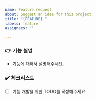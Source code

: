 ```yaml
---
name: Feature request
about: Suggest an idea for this project
title: "[FEATURE] "
labels: feature
assignees: ''

---
```


### :point_right: 기능 설명
* 기능에 대해서 설명해주세요.

### :heavy_check_mark: 체크리스트
- [ ] 기능 개발을 위한 TODO를 작성해주세요.
